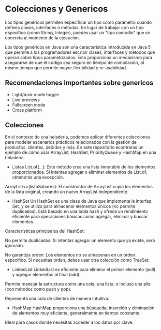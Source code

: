 # Colecciones y Genericos

Los tipos genéricos permiten especificar un tipo como parámetro cuando defines clases, interfaces o métodos. En lugar de trabajar con un tipo específico (como String, Integer), puedes usar un "tipo comodín" que se concreta al momento de la ejecución.

Los tipos genéricos en Java son una característica introducida en Java 5 que permite a los programadores escribir clases, interfaces y métodos que operan sobre tipos parametrizados. Esto proporciona un mecanismo para asegurarse de que el código sea seguro en tiempo de compilación, al mismo tiempo que permite mayor flexibilidad y re-usabilidad.






## Recomendaciones importantes sobre genericos

- Light/dark mode toggle
- Live previews
- Fullscreen mode
- Cross platform

## Colecciones

En el contexto de una heladería, podemos aplicar diferentes colecciones para modelar escenarios prácticos relacionados con la gestión de productos, clientes, pedidos y más. En este repositorio econtraras un ejemplo de cómo usar ArrayList, HashSet, PriorityQueue y HashMap en una heladería.

- Listas
List.of(...): Este método crea una lista inmutable de los elementos proporcionados.
Si intentas agregar o eliminar elementos de List.of, obtendrás una excepción.

ArrayList<>(listaSabores): El constructor de ArrayList copia los elementos de la lista original, creando un nuevo ArrayList independiente.


- HashSet
Un HashSet es una clase de Java que implementa la interfaz Set, y se utiliza para almacenar elementos únicos (no permite duplicados). Está basado en una tabla hash y ofrece un rendimiento eficiente para operaciones básicas como agregar, eliminar y buscar elementos.

Características principales del HashSet:

No permite duplicados: Si intentas agregar un elemento que ya existe, será ignorado.

No garantiza orden: Los elementos no se almacenan en un orden específico. Si necesitas orden, debes usar otra colección como TreeSet.

- LinkedList
LinkedList es eficiente para eliminar el primer elemento (poll) y agregar elementos al final (add).

Permite manejar la estructura como una cola, una lista, o incluso una pila (con métodos como push y pop).

Representa una cola de clientes de manera intuitiva.


- HashMap
HashMap proporciona una búsqueda, inserción y eliminación de elementos muy eficiente, generalmente en tiempo constante.

Ideal para casos donde necesitas acceder a los datos por clave.
